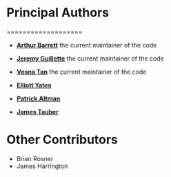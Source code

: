 # Principal Authors
===================
* __[Arthur Barrett](https://github.com/arthurian)__
    the current maintainer of the code

* __[Jeremy Guillette](https://github.com/jaguillette)__
    the current maintainer of the code

* __[Vesna Tan](https://github.com/Tanvez)__
    the current maintainer of the code

* __[Elliott Yates ](https://github.com/elliottyates)__

* __[Patrick Altman](https://github.com/paltman)__

* __[James Tauber](https://github.com/jtauber)__

# Other Contributors

- Brian Rosner
- James Harrington
